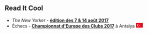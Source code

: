 ## Read It Cool

* *The New Yorker* - [**édition des 7 & 14 août 2017**](/20170807_NYorker/Evernote.md)
* &Eacute;checs - [**Championnat d'Europe des Clubs 2017**](/ECC_2017_Antalya/Evernote.md) à Antalya ![](TUR.png "Turquie")


